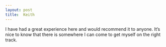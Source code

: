 ```yaml
---
layout: post
title:  Keith
---
```


I have had a great experience here and would recommend it to anyone. It’s nice to know that there is somewhere I can come to get myself on the right track.